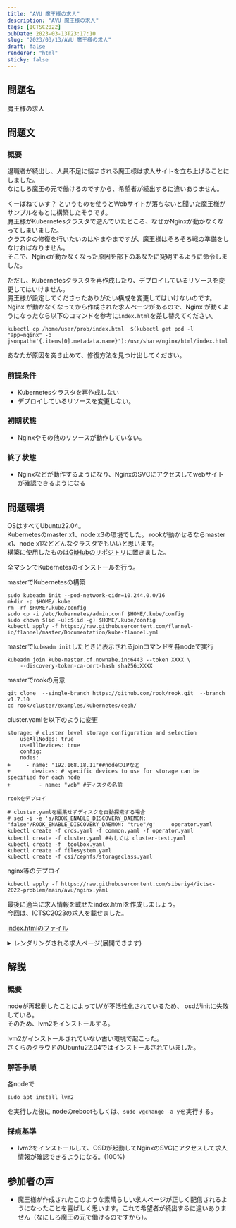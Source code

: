 ```yaml
---
title: "AVU 魔王様の求人"
description: "AVU 魔王様の求人"
tags: [ICTSC2022]
pubDate: 2023-03-13T23:17:10
slug: "2023/03/13/AVU 魔王様の求人"
draft: false
renderer: "html"
sticky: false
---
```



<h2>問題名</h2>



<p>魔王様の求人</p>



<h2>問題文</h2>



<h3>概要</h3>



<p>退職者が続出し、人員不足に悩まされる魔王様は求人サイトを立ち上げることにしました。  <br>
なにしろ魔王の元で働けるのですから、希望者が続出するに違いありません。  </p>



<p>くーばねてぃす？ というものを使うとWebサイトが落ちないと聞いた魔王様がサンプルをもとに構築したそうです。  <br>
魔王様がKubernetesクラスタで遊んでいたところ、なぜかNginxが動かなくなってしまいました。  <br>
クラスタの修復を行いたいのはやまやまですが、魔王様はそろそろ戦の準備をしなければなりません。  <br>
そこで、Nginxが動かなくなった原因を部下のあなたに究明するように命令しました。  </p>



<p>ただし、Kubernetesクラスタを再作成したり、デプロイしているリソースを変更してはいけません。  <br>
魔王様が設定してくださったありがたい構成を変更してはいけないのです。  <br>
Nginx が動かなくなってから作成された求人ページがあるので、Nginx が動くようになったなら以下のコマンドを参考に<code>index.html</code>を差し替えてください。  </p>


<div class="wp-block-syntaxhighlighter-code "><pre class="brush: plain; title: ; title: ; notranslate" title=""><code>kubectl cp /home/user/prob/index.html  $(kubectl get pod -l &quot;app=nginx&quot; -o jsonpath='{.items&#91;0].metadata.name}'):/usr/share/nginx/html/index.html</code></pre></div>


<p>あなたが原因を突き止めて、修復方法を見つけ出してください。  </p>



<h3>前提条件</h3>



<ul>
<li>Kubernetesクラスタを再作成しない</li>



<li>デプロイしているリソースを変更しない。  </li>
</ul>



<h3>初期状態</h3>



<ul>
<li>Nginxやその他のリソースが動作していない。</li>
</ul>



<h3>終了状態</h3>



<ul>
<li>Nginxなどが動作するようになり、NginxのSVCにアクセスしてwebサイトが確認できるようになる </li>
</ul>



<h2>問題環境</h2>



<p>OSはすべてUbuntu22.04。<br>Kubernetesのmaster x1、node x3の環境でした。 rookが動かせるならmaster x1、node x1などどんなクラスタでもいいと思います。<br>構築に使用したものは<a href="https://github.com/siberiy4/ictsc-2022-problem/tree/main/avu" data-type="URL" data-id="https://github.com/siberiy4/ictsc-2022-problem/tree/main/avu">GitHubのリポジトリ</a>に置きました。</p>



<p>全マシンでKubernetesのインストールを行う。<br></p>



<p>masterでKubernetesの構築</p>


<div class="wp-block-syntaxhighlighter-code "><pre class="brush: plain; title: ; title: ; notranslate" title=""><code>sudo kubeadm init --pod-network-cidr=10.244.0.0/16 
mkdir -p $HOME/.kube
rm -rf $HOME/.kube/config
sudo cp -i /etc/kubernetes/admin.conf $HOME/.kube/config
sudo chown $(id -u):$(id -g) $HOME/.kube/config
kubectl apply -f https://raw.githubusercontent.com/flannel-io/flannel/master/Documentation/kube-flannel.yml</code></pre></div>


<p>masterで<code>kubeadm init</code>したときに表示されるjoinコマンドを各nodeで実行</p>


<div class="wp-block-syntaxhighlighter-code "><pre class="brush: plain; title: ; title: ; notranslate" title=""><code>kubeadm join kube-master.cf.nownabe.in:6443 --token XXXX \
    --discovery-token-ca-cert-hash sha256:XXXX</code></pre></div>


<p>masterでrookの用意</p>


<div class="wp-block-syntaxhighlighter-code "><pre class="brush: plain; title: ; title: ; notranslate" title=""><code>git clone  --single-branch https://github.com/rook/rook.git  --branch v1.7.10 
cd rook/cluster/examples/kubernetes/ceph/
</code></pre></div>


<p>cluster.yamlを以下のように変更</p>


<div class="wp-block-syntaxhighlighter-code "><pre class="brush: plain; title: ; title: ; notranslate" title=""><code>storage: # cluster level storage configuration and selection
    useAllNodes: true
    useAllDevices: true
    config:
    nodes:
+     - name: &quot;192.168.18.11&quot;##nodeのIPなど
+       devices: # specific devices to use for storage can be specified for each node
+         - name: &quot;vdb&quot; #ディスクの名前</code></pre></div>

<div class="wp-block-syntaxhighlighter-code "><pre class="brush: plain; title: ; title: ; notranslate" title=""><code>rookをデプロイ</code></pre></div>

<div class="wp-block-syntaxhighlighter-code "><pre class="brush: plain; title: ; title: ; notranslate" title=""><code># cluster.yamlを編集せずディスクを自動探索する場合
# sed -i -e 's/ROOK_ENABLE_DISCOVERY_DAEMON: &quot;false&quot;/ROOK_ENABLE_DISCOVERY_DAEMON: &quot;true&quot;/g'     operator.yaml
kubectl create -f crds.yaml -f common.yaml -f operator.yaml
kubectl create -f cluster.yaml #もしくは cluster-test.yaml 
kubectl create -f  toolbox.yaml
kubectl create -f filesystem.yaml
kubectl create -f csi/cephfs/storageclass.yaml</code></pre></div>


<p>nginx等のデプロイ<br></p>


<div class="wp-block-syntaxhighlighter-code "><pre class="brush: plain; title: ; title: ; notranslate" title=""><code>kubectl apply -f https://raw.githubusercontent.com/siberiy4/ictsc-2022-problem/main/avu/nginx.yaml</code></pre></div>


<p>最後に適当に求人情報を載せたindex.htmlを作成しましょう。<br>
今回は、ICTSC2023の求人を載せました。</p>



<p><a href="https://raw.githubusercontent.com/siberiy4/ictsc-2022-problem/main/avu/index.html" data-type="URL" data-id="https://raw.githubusercontent.com/siberiy4/ictsc-2022-problem/main/avu/index.html">index.htmlのファイル</a></p>



<details>
　<summary>レンダリングされる求人ページ(展開できます)</summary>
<!DOCTYPE html>
<html lang="ja">
<head>
    <meta charset="UTF-8">
    <title>ICTSC2023 求人</title>
</head>
<body>
    <h2>運営スタッフ大募集！！！</h2>
    <h1>ICTSCはあなたの参加を待っています！</h1>
    <p>※ICTSC2023が必ず開催されるわけではございません。</br>
        運営不足やその他の原因によって開催しない可能性がございます。</br>
        また、運営方法や待遇などが変更される可能性がございます。
    </p>
    <h3>運営のやること</h3>
    <ul>
        <li>全員やること</li>
        <ul>
            <li>問題アイデアをだす</li>
            <li>問題作成</li>
            <li>ほかの人の問題レビュー</li>
        </ul>
        <li>希望者ができること</li>
        <ul>
            <li>問題インフラの作成 参考：</br>
                <a
                    href="https://blog.icttoracon.net/2021/04/26/ictsc2020-%e3%82%a4%e3%83%b3%e3%83%95%e3%83%a9%e8%a7%a3%e8%aa%ac-%e3%83%8d%e3%83%83%e3%83%88%e3%83%af%e3%83%bc%e3%82%af%e7%b7%a8/">ICTSC2020
                    インフラ（2022は物理機材はありませんでした)</a>
            </li>
            <li>問題掲示をおこなうスコアサーバーの開発：</br>
                <a href="https://github.com/ictsc/ictsc-rikka"> スコアサーバー バックエンド</a>、
                <a href="https://github.com/ictsc/ictsc-sachiko-v3"> スコアサーバー フロントエンド</a>
            </li>
            <li>監視基盤やスコアサーバーをのせるk8s基盤の開発 参考： </br>
                <a
                    href="https://blog.icttoracon.net/2021/04/25/ictsc2020-k8s%e9%81%8b%e7%94%a8%e8%a7%a3%e8%aa%ac-%e5%89%8d%e7%b7%a8%ef%bc%9a%e6%a7%8b%e7%af%89%e3%81%a8%e6%a7%8b%e6%88%90/">ICTSC2020
                    k8s運用 前編</a>、
                <a
                    href="https://blog.icttoracon.net/2021/04/25/ictsc2020-k8s%e9%81%8b%e7%94%a8%e8%a7%a3%e8%aa%ac-%e5%be%8c%e7%b7%a8%ef%bc%9a%e9%81%8b%e7%94%a8%e7%b7%a8/">ICTSC2020
                    k8s運用 後編</a>
            </li>
        </ul>
    </ul>
    <h3>2022での待遇</h3>
    <ul>
        <li>給与等なし</li>
        <li>開催場所への交通費提供</li>
        <li>開催場所での宿泊場所提供</li>
    </ul>
    <h3>参考: ICTSC2022開催までの流れ</h3>
    11月ごろキックオフ</br>
    ↓</br>
    年末までに問題アイデア</br>
    ↓</br>
    二月末まで 問題作成</br>
    ↓</br>
    二月末~三月初め ホットステージ</br>
    （開催場所に集まって問題作成やインフラ構築)</br>
    </br></br></br>
<h3>応募などは閉会式で</h3>
</body>
</html>
</details>



<h2>解説</h2>



<h3>概要</h3>



<p>nodeが再起動したことによってLVが不活性化されているため、 osdがinitに失敗している。  <br>
そのため、lvm2をインストールする。  </p>



<p>lvm2がインストールされていない古い環境で起こった。  <br>
さくらのクラウドのUbuntu22.04ではインストールされていました。  </p>



<h3>解答手順</h3>



<p>各nodeで</p>


<div class="wp-block-syntaxhighlighter-code "><pre class="brush: plain; title: ; title: ; notranslate" title=""><code>sudo apt install lvm2</code></pre></div>


<p>を実行した後に nodeのrebootもしくは、<code>sudo vgchange -a y</code>を実行する。  </p>



<h3>採点基準</h3>



<ul>
<li>lvm2をインストールして、OSDが起動してNginxのSVCにアクセスして求人情報が確認できるようになる。(100%)</li>
</ul>



<h2>参加者の声</h2>



<ul>
<li>魔王様が作成されたこのような素晴らしい求人ページが正しく配信されるようになったことを喜ばしく思います。これで希望者が続出するに違いありません（なにしろ魔王の元で働けるのですから）。</li>
</ul>
